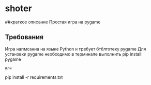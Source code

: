 # shoter
##краткое описание
Простая игра на pygame

## Требования
Игра напмсанна на языке Python и требует бтблтотеку pygame
Для установки pygame необходимо в терминале выполнить pip install pygame
```
или 
```

pip install -r requirements.txt
